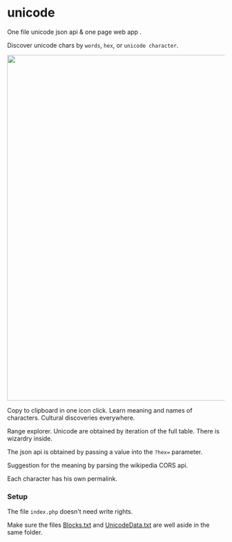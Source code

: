 # unicode
One file unicode json api &amp; one page web app .

Discover unicode chars by `words`, `hex`, or `unicode character`.

<img width="800" src='https://media.giphy.com/media/YBbHKLNXThZUm9SjtS/giphy.gif'></img>

Copy to clipboard in one icon click. Learn meaning and names of characters. Cultural discoveries everywhere.

Range explorer. Unicode are obtained by iteration of the full table. There is wizardry inside.

The json api is obtained by passing a value into the `?hex=` parameter.

Suggestion for the meaning by parsing the wikipedia CORS api.

Each character has his own permalink.

### Setup

The file `index.php` doesn't need write rights.

Make sure the files <a href="http://ftp.unicode.org/Public/UNIDATA/Blocks.txt">Blocks.txt</a> and <a href="http://ftp.unicode.org/Public/UNIDATA/UnicodeData.txt">UnicodeData.txt</a> are well aside in the same folder.


